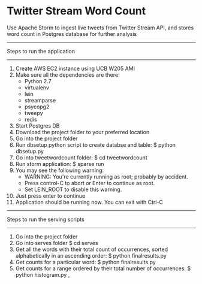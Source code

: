 # Twitter Stream Word Count

Use Apache Storm to ingest live tweets from Twitter Stream API, and stores word count in Postgres database for further analysis

*****************************
Steps to run the application
*****************************

1. Create AWS EC2 instance using UCB W205 AMI
2. Make sure all the dependencies are there:
	* Python 2.7
	* virtualenv
	* lein
	* streamparse
	* psycopg2
	* tweepy
	* redis
3. Start Postgres DB
4. Download the project folder to your preferred location
5. Go into the project folder
6. Run dbsetup python script to create databse and table:
	$ python dbsetup.py
7. Go into tweetwordcount folder:
	$ cd tweetwordcount
8. Run storm application:
	$ sparse run
9. You may see the following warning:
	* WARNING: You're currently running as root; probably by accident.
	* Press control-C to abort or Enter to continue as root.
	* Set LEIN_ROOT to disable this warning.
10. Just press enter to continue
11. Application should be running now. You can exit with Ctrl-C


*********************************
Steps to run the serving scripts
*********************************

1. Go into the project folder
2. Go into serves folder
	$ cd serves
3. Get all the words with their total count of occurrences, sorted alphabetically in an ascending order:
	$ python finalresults.py
4. Get counts for a particular word:
	$ python finalresults.py <your word>
5. Get counts for a range ordered by their total number of occurrences:
	$ python histogram.py <lower>,<upper>